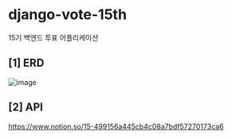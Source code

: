# django-vote-15th
15기 백엔드 투표 어플리케이션

## [1] ERD
![image](https://user-images.githubusercontent.com/68195241/170709622-70ea9976-024b-4a48-99bb-d3324e84148e.png)

## [2] API
https://www.notion.so/15-499156a445cb4c08a7bdf57270173ca6

